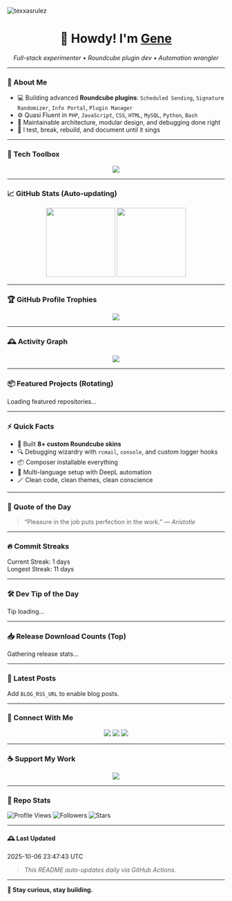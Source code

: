 <p align="left"> <img src="https://komarev.com/ghpvc/?username=texxasrulez&label=Profile%20views&color=0e75b6&style=plastic" alt="texxasrulez" /> </p>

<h1 align="center">🤠 Howdy! I'm <a href="https://github.com/texxasrulez">Gene</a></h1>
<p align="center">
  <em>Full-stack experimenter • Roundcube plugin dev • Automation wrangler</em>
</p>

---

### 🧠 About Me

- 💻 Building advanced **Roundcube plugins**: `Scheduled Sending`, `Signature Randomizer`, `Info Portal`, `Plugin Manager`
- ⚙️ Quasi Fluent in `PHP`, `JavaScript`, `CSS`, `HTML`, `MySQL`, `Python`, `Bash`
- 🧩 Maintainable architecture, modular design, and debugging done right
- 🔭 I test, break, rebuild, and document until it sings

---

### 🧰 Tech Toolbox

<p align="center">
  <img src="https://skillicons.dev/icons?i=php,html,css,js,python,bash,git,github,vscode,linux,mysql,sqlite,markdown" />
</p>

---

### 📈 GitHub Stats (Auto-updating)

<p align="center">
  <img height="160" src="https://github-readme-stats.vercel.app/api?username=texxasrulez&show_icons=true&theme=tokyonight&count_private=true" />
  <img height="160" src="https://github-readme-stats.vercel.app/api/top-langs/?username=texxasrulez&layout=compact&theme=tokyonight" />
</p>

---

### 🏆 GitHub Profile Trophies

<p align="center">
  <img src="https://github-profile-trophy.vercel.app/?username=texxasrulez&theme=onedark&no-frame=true&margin-w=10&column=6" />
</p>

---

### 🕰️ Activity Graph

<p align="center">
  <img src="https://github-readme-activity-graph.vercel.app/graph?username=texxasrulez&theme=react-dark&hide_border=true&area=true" />
</p>

---

### 📦 Featured Projects (Rotating)
<!--FEATURED:START-->
Loading featured repositories…
<!--FEATURED:END-->

---

### ⚡ Quick Facts

- 🎨 Built **8+ custom Roundcube skins**
- 🔍 Debugging wizardry with `rcmail`, `console`, and custom logger hooks
- 📦 Composer installable everything
- 🧭 Multi-language setup with DeepL automation
- 🪄 Clean code, clean themes, clean conscience

---

### 💬 Quote of the Day
<!--QUOTE:START-->
> “Pleasure in the job puts perfection in the work.”
— <em>Aristotle</em>
<!--QUOTE:END-->

---

### 🔥 Commit Streaks
<!--STREAKS:START-->
Current Streak: 1 days  
Longest Streak: 11 days
<!--STREAKS:END-->

---

### 🛠️ Dev Tip of the Day
<!--TIP:START-->
Tip loading…
<!--TIP:END-->

---

### 📥 Release Download Counts (Top)
<!--RELEASES:START-->
Gathering release stats…
<!--RELEASES:END-->

---

### 📰 Latest Posts
<!--BLOG:START-->
Add `BLOG_RSS_URL` to enable blog posts.
<!--BLOG:END-->

---

### 🔗 Connect With Me

<p align="center">
  <a href="https://github.com/texxasrulez"><img src="https://img.shields.io/badge/GitHub-%23181717.svg?&style=for-the-badge&logo=github&logoColor=white" /></a>
  <a href="mailto:texxasrulez@example.com"><img src="https://img.shields.io/badge/Email-%23EA4335.svg?&style=for-the-badge&logo=gmail&logoColor=white" /></a>
  <a href="https://www.linkedin.com/in/yourprofile"><img src="https://img.shields.io/badge/LinkedIn-%230A66C2.svg?&style=for-the-badge&logo=linkedin&logoColor=white" /></a>
</p>

---

### ☕ Support My Work

<p align="center">
  <a href="https://www.buymeacoffee.com/texxasrulez">
    <img src="https://img.shields.io/badge/Buy%20Me%20a%20Coffee-ffdd00?style=for-the-badge&logo=buy-me-a-coffee&logoColor=black" />
  </a>
</p>

---

### 🧩 Repo Stats

![Profile Views](https://komarev.com/ghpvc/?username=texxasrulez&color=blueviolet)
![Followers](https://img.shields.io/github/followers/texxasrulez?style=social)
![Stars](https://img.shields.io/github/stars/texxasrulez?style=social)

---

#### 🕰️ Last Updated
<!--DATE:START-->
2025-10-06 23:47:43 UTC
<!--DATE:END-->

> _This README auto-updates daily via GitHub Actions._

---

**🚀 Stay curious, stay building.**
